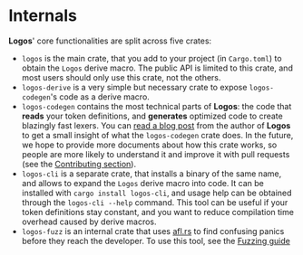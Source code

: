 # Internals

**Logos**' core functionalities are split across five crates:

- `logos` is the main crate, that you add to your project (in `Cargo.toml`)
  to obtain the `Logos` derive macro. The public API is limited to this crate,
  and most users should only use this crate, not the others.
- `logos-derive` is a very simple but necessary crate to expose `logos-codegen`'s code as a derive macro.
- `logos-codegen` contains the most technical parts of **Logos**: the code
  that **reads** your token definitions, and **generates** optimized code
  to create blazingly fast lexers.
  You can [read a blog post](https://maciej.codes/2020-04-19-stacking-luts-in-logos.html)
  from the author of **Logos** to get a small insight of what the
  `logos-codegen` crate does. In the future, we hope to provide more documents
  about how this crate works, so people are more likely to understand it and
  improve it with pull requests (see the
  [Contributing section](../contributing.md)).
- `logos-cli` is a separate crate, that installs a binary of the same name,
  and allows to expand the `Logos` derive macro into code.
  It can be installed with `cargo install logos-cli`,
  and usage help can be obtained through the `logos-cli --help` command.
  This tool can be useful if your token definitions stay constant, and
  you want to reduce compilation time overhead caused by derive macros.
- `logos-fuzz` is an internal crate that uses [afl.rs](https://github.com/rust-fuzz/afl.rs)
  to find confusing panics before they reach the developer.
  To use this tool, see the [Fuzzing guide]('./fuzzing.md')
